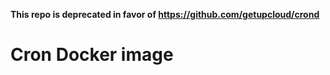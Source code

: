 **This repo is deprecated in favor of https://github.com/getupcloud/crond**

Cron Docker image
=================
